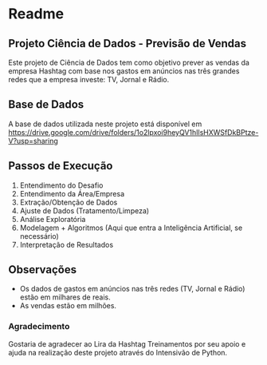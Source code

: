 # Readme

## Projeto Ciência de Dados - Previsão de Vendas

Este projeto de Ciência de Dados tem como objetivo prever as vendas da empresa Hashtag com base nos gastos em anúncios nas três grandes redes que a empresa investe: TV, Jornal e Rádio.

## Base de Dados

A base de dados utilizada neste projeto está disponível em https://drive.google.com/drive/folders/1o2lpxoi9heyQV1hIlsHXWSfDkBPtze-V?usp=sharing

## Passos de Execução

1. Entendimento do Desafio
2. Entendimento da Área/Empresa
3. Extração/Obtenção de Dados
4. Ajuste de Dados (Tratamento/Limpeza)
5. Análise Exploratória
6. Modelagem + Algoritmos (Aqui que entra a Inteligência Artificial, se necessário)
7. Interpretação de Resultados

## Observações

- Os dados de gastos em anúncios nas três redes (TV, Jornal e Rádio) estão em milhares de reais.
- As vendas estão em milhões.

### Agradecimento
Gostaria de agradecer ao Lira da Hashtag Treinamentos por seu apoio e ajuda na realização deste projeto através do Intensivão de Python.
